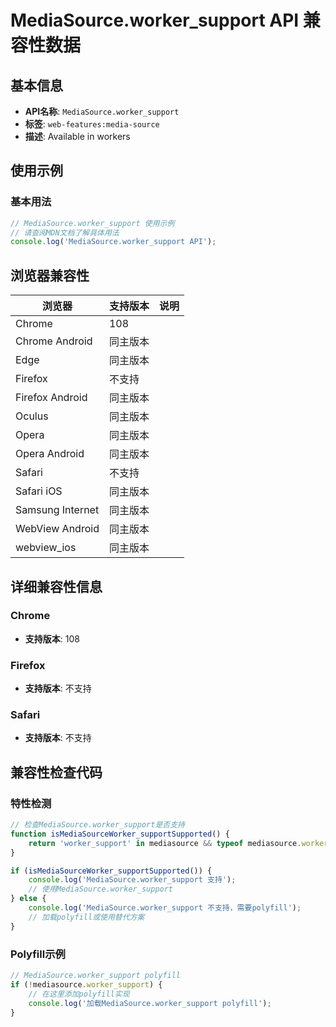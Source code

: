 # MediaSource.worker_support API 兼容性数据

## 基本信息

- **API名称**: `MediaSource.worker_support`
- **标签**: `web-features:media-source`
- **描述**: Available in workers

## 使用示例

### 基本用法

```javascript
// MediaSource.worker_support 使用示例
// 请查阅MDN文档了解具体用法
console.log('MediaSource.worker_support API');
```

## 浏览器兼容性

| 浏览器 | 支持版本 | 说明 |
|--------|----------|------|
| Chrome | 108 |  |
| Chrome Android | 同主版本 |  |
| Edge | 同主版本 |  |
| Firefox | 不支持 |  |
| Firefox Android | 同主版本 |  |
| Oculus | 同主版本 |  |
| Opera | 同主版本 |  |
| Opera Android | 同主版本 |  |
| Safari | 不支持 |  |
| Safari iOS | 同主版本 |  |
| Samsung Internet | 同主版本 |  |
| WebView Android | 同主版本 |  |
| webview_ios | 同主版本 |  |

## 详细兼容性信息

### Chrome

- **支持版本**: 108

### Firefox

- **支持版本**: 不支持

### Safari

- **支持版本**: 不支持

## 兼容性检查代码

### 特性检测

```javascript
// 检查MediaSource.worker_support是否支持
function isMediaSourceWorker_supportSupported() {
    return 'worker_support' in mediasource && typeof mediasource.worker_support === 'function';
}

if (isMediaSourceWorker_supportSupported()) {
    console.log('MediaSource.worker_support 支持');
    // 使用MediaSource.worker_support
} else {
    console.log('MediaSource.worker_support 不支持，需要polyfill');
    // 加载polyfill或使用替代方案
}
```

### Polyfill示例

```javascript
// MediaSource.worker_support polyfill
if (!mediasource.worker_support) {
    // 在这里添加polyfill实现
    console.log('加载MediaSource.worker_support polyfill');
}
```

